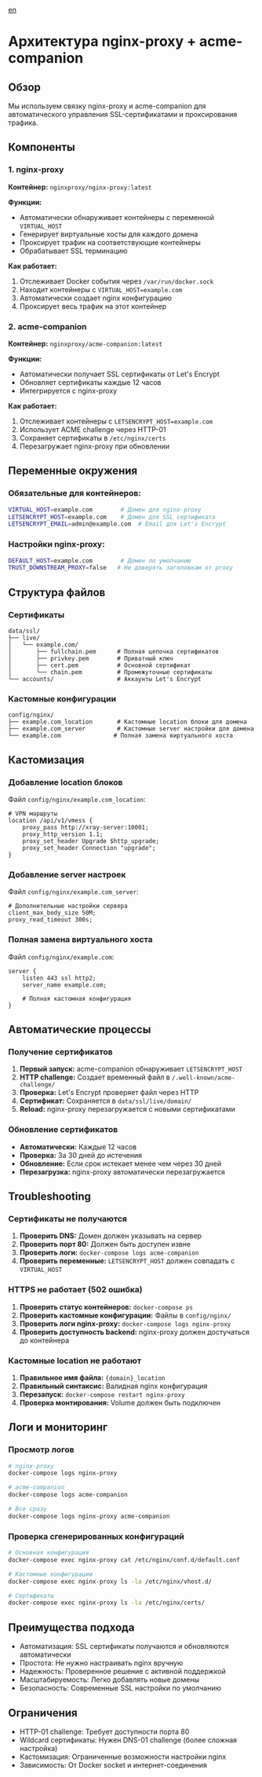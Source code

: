 [en](../../docs/en/nginx-proxy-architecture.md)

# Архитектура nginx-proxy + acme-companion

## Обзор

Мы используем связку nginx-proxy и acme-companion для автоматического управления SSL-сертификатами и проксирования трафика.

## Компоненты

### 1. nginx-proxy
**Контейнер:** `nginxproxy/nginx-proxy:latest`

**Функции:**
- Автоматически обнаруживает контейнеры с переменной `VIRTUAL_HOST`
- Генерирует виртуальные хосты для каждого домена
- Проксирует трафик на соответствующие контейнеры
- Обрабатывает SSL терминацию

**Как работает:**
1. Отслеживает Docker события через `/var/run/docker.sock`
2. Находит контейнеры с `VIRTUAL_HOST=example.com`
3. Автоматически создает nginx конфигурацию
4. Проксирует весь трафик на этот контейнер

### 2. acme-companion
**Контейнер:** `nginxproxy/acme-companion:latest`

**Функции:**
- Автоматически получает SSL сертификаты от Let's Encrypt
- Обновляет сертификаты каждые 12 часов
- Интегрируется с nginx-proxy

**Как работает:**
1. Отслеживает контейнеры с `LETSENCRYPT_HOST=example.com`
2. Использует ACME challenge через HTTP-01
3. Сохраняет сертификаты в `/etc/nginx/certs`
4. Перезагружает nginx-proxy при обновлении

## Переменные окружения

### Обязательные для контейнеров:
```bash
VIRTUAL_HOST=example.com        # Домен для nginx-proxy
LETSENCRYPT_HOST=example.com    # Домен для SSL сертификата
LETSENCRYPT_EMAIL=admin@example.com  # Email для Let's Encrypt
```

### Настройки nginx-proxy:
```bash
DEFAULT_HOST=example.com        # Домен по умолчанию
TRUST_DOWNSTREAM_PROXY=false   # Не доверять заголовкам от proxy
```

## Структура файлов

### Сертификаты
```
data/ssl/
├── live/
│   └── example.com/
│       ├── fullchain.pem      # Полная цепочка сертификатов
│       ├── privkey.pem        # Приватный ключ
│       ├── cert.pem           # Основной сертификат
│       └── chain.pem          # Промежуточные сертификаты
└── accounts/                  # Аккаунты Let's Encrypt
```

### Кастомные конфигурации
```
config/nginx/
├── example.com_location       # Кастомные location блоки для домена
├── example.com_server         # Кастомные server настройки для домена
└── example.com               # Полная замена виртуального хоста
```

## Кастомизация

### Добавление location блоков

Файл `config/nginx/example.com_location`:
```nginx
# VPN маршруты
location /api/v1/vmess {
    proxy_pass http://xray-server:10001;
    proxy_http_version 1.1;
    proxy_set_header Upgrade $http_upgrade;
    proxy_set_header Connection "upgrade";
}
```

### Добавление server настроек

Файл `config/nginx/example.com_server`:
```nginx
# Дополнительные настройки сервера
client_max_body_size 50M;
proxy_read_timeout 300s;
```

### Полная замена виртуального хоста

Файл `config/nginx/example.com`:
```nginx
server {
    listen 443 ssl http2;
    server_name example.com;
    
    # Полная кастомная конфигурация
}
```

## Автоматические процессы

### Получение сертификатов
1. **Первый запуск:** acme-companion обнаруживает `LETSENCRYPT_HOST`
2. **HTTP challenge:** Создает временный файл в `/.well-known/acme-challenge/`
3. **Проверка:** Let's Encrypt проверяет файл через HTTP
4. **Сертификат:** Сохраняется в `data/ssl/live/domain/`
5. **Reload:** nginx-proxy перезагружается с новыми сертификатами

### Обновление сертификатов
- **Автоматически:** Каждые 12 часов
- **Проверка:** За 30 дней до истечения
- **Обновление:** Если срок истекает менее чем через 30 дней
- **Перезагрузка:** nginx-proxy автоматически перезагружается

## Troubleshooting

### Сертификаты не получаются

1. **Проверить DNS:** Домен должен указывать на сервер
2. **Проверить порт 80:** Должен быть доступен извне
3. **Проверить логи:** `docker-compose logs acme-companion`
4. **Проверить переменные:** `LETSENCRYPT_HOST` должен совпадать с `VIRTUAL_HOST`

### HTTPS не работает (502 ошибка)

1. **Проверить статус контейнеров:** `docker-compose ps`
2. **Проверить кастомные конфигурации:** Файлы в `config/nginx/`
3. **Проверить логи nginx-proxy:** `docker-compose logs nginx-proxy`
4. **Проверить доступность backend:** nginx-proxy должен достучаться до контейнера

### Кастомные location не работают

1. **Правильное имя файла:** `{domain}_location`
2. **Правильный синтаксис:** Валидная nginx конфигурация
3. **Перезапуск:** `docker-compose restart nginx-proxy`
4. **Проверка монтирования:** Volume должен быть подключен

## Логи и мониторинг

### Просмотр логов
```bash
# nginx-proxy
docker-compose logs nginx-proxy

# acme-companion
docker-compose logs acme-companion

# Все сразу
docker-compose logs nginx-proxy acme-companion
```

### Проверка сгенерированных конфигураций
```bash
# Основная конфигурация
docker-compose exec nginx-proxy cat /etc/nginx/conf.d/default.conf

# Кастомные конфигурации
docker-compose exec nginx-proxy ls -la /etc/nginx/vhost.d/

# Сертификаты
docker-compose exec nginx-proxy ls -la /etc/nginx/certs/
```

## Преимущества подхода

- Автоматизация: SSL сертификаты получаются и обновляются автоматически
- Простота: Не нужно настраивать nginx вручную
- Надежность: Проверенное решение с активной поддержкой
- Масштабируемость: Легко добавлять новые домены
- Безопасность: Современные SSL настройки по умолчанию

## Ограничения

- HTTP-01 challenge: Требует доступности порта 80
- Wildcard сертификаты: Нужен DNS-01 challenge (более сложная настройка)
- Кастомизация: Ограниченные возможности настройки nginx
- Зависимость: От Docker socket и интернет-соединения